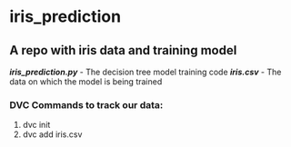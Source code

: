 # iris_prediction
## A repo with iris data and training model

***iris_prediction.py*** - The decision tree model training code
***iris.csv*** - The data on which the model is being trained

### DVC Commands to track our data:
<ol>
<li>dvc init</li>
<li>dvc add iris.csv</li>
</ol>
